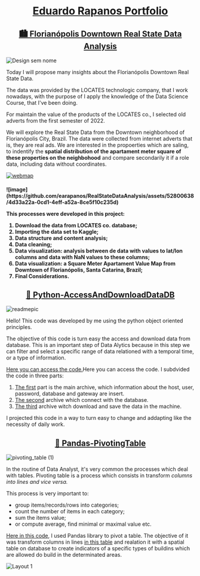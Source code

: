 <h1 align="center"><a href="https://github.com/earapanos">  Eduardo Rapanos Portfolio </h1></a>


<h2 align="center"><a href="https://github.com/earapanos/RealStateDataAnalysis">  🏙 Florianópolis Downtown Real State Data Analysis </a></h2>


![Design sem nome](https://github.com/earapanos/RealStateDataAnalysis/assets/52800638/c8025e32-9c9e-4e20-a1df-b297dba66d7a)


Today I will propose many insights about the Florianópolis Downtown Real State Data. 

The data was provided by the LOCATES technologic company, that I work nowadays, with the purpose of I apply the knowledge of the Data Science Course, that I've been doing.

For maintain the value of the products of the LOCATES co., I selected old adverts from the first semester of 2022.

We will explore the Real State Data from the Downtown neighborhood of Florianópolis City, Brazil. The data were collected from internet adverts that is, they are real ads. We are interested in the propoerties which are saling, to indentify the **spatial distribution of the apartament meter square of these properties on the neighbohood** and compare secondarily it if a role data, including data without coordinates.

<a href="https://earapanos.github.io/RealStateDataAnalysis/" target="_blank" rel="noreferrer"> <img src="https://github.com/earapanos/RealStateDataAnalysis/assets/52800638/4d33a22a-0cd1-4eff-a52a-8ce5f10c235d" alt="webmap"> </a> 

<h4><a href:> </a>
![image](https://github.com/earapanos/RealStateDataAnalysis/assets/52800638/4d33a22a-0cd1-4eff-a52a-8ce5f10c235d)

This processes were developed in this project:

1. Download the data from LOCATES co. database;
2. Importing the data set to Kaggle;
3. Data structure and content analysis;
4. Data cleaning;
5. Data visualization: analysis between de data with values to lat/lon columns and data with NaN values to these columns;
6. Data visualization: a Square Meter Apartament Value Map from Downtown of Florianópolis, Santa Catarina, Brazil;
7. Final Considerations.



<h2 align="center"><a href="https://github.com/earapanos/Python-AccessAndDownloadDataDB"> 🐍 Python-AccessAndDownloadDataDB </a></h2>

![readmepic](https://github.com/earapanos/Python-AccessAndDownloadDataDB/assets/52800638/686ed269-441c-439b-8625-4cba540dc15b)

Hello! This code was developed by me using the python object oriented principles.

The objective of this code is turn easy the access and download data from database. This is an important step of Data Alytics because in this step we can filter and select a specific range of data relationed with a temporal time, or a type of information.

<a href="https://github.com/earapanos/Python-AccessAndDownloadDataDB/tree/main/access_db">Here you can access the code.</a>Here you can access the code. I subdvided the code in three parts:

1. <a href="https://github.com/earapanos/Python-AccessAndDownloadDataDB/blob/main/access_db/main.py">The first</a> part is the main archive, which information about the host, user, password, database and gateway are insert.
2. <a href="https://github.com/earapanos/Python-AccessAndDownloadDataDB/blob/main/access_db/conectar_db.py">The second</a> archive which connect with the database.
3. <a href="https://github.com/earapanos/Python-AccessAndDownloadDataDB/blob/main/access_db/download_tabela.py">The third</a> archive witch download and save the data in the machine.

I projected this code in a way to turn easy to change and addapting like the necessity of daily work.



<h2 align="center"> <a href="https://github.com/earapanos/Pandas-PivotingTable">🐼 Pandas-PivotingTable </a></h2>

![pivoting_table (1)](https://github.com/earapanos/Pandas-PivotingTable/assets/52800638/bc416ac2-2860-41ed-9aad-f971da4ede7f)

In the routine of Data Analyst, it's very common the processes which deal with tables. Pivoting table is a process which consists in transform *columns into lines and vice versa.*

This process is very important to:

* group items/records/rows into categories;
* count the number of items in each category;
* sum the items value;
* or compute average, find minimal or maximal value etc.

<a href="https://github.com/earapanos/Pandas-PivotingTable/blob/main/pivoting-table.ipynb">Here in this code</a>, I used Pandas library to pivot a table. The objective of it was transform columns in lines <a href="https://github.com/earapanos/Pandas-PivotingTable/blob/main/tabela/zon_usos2_202311301557.csv">in this table</a> and realation it with a spatial table on database to create indicators of a specific types of buildins which are allowed do build in the determinated areas.


![Layout 1](https://github.com/earapanos/Pandas-PivotingTable/assets/52800638/639c5a61-c23c-4881-ba85-0ea15c88ece5)
